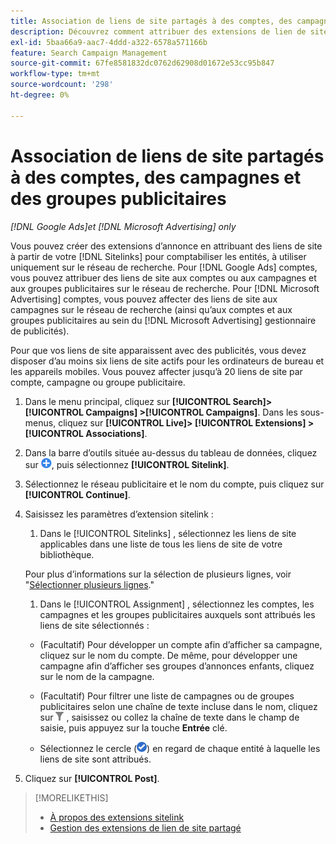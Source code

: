 ```yaml
---
title: Association de liens de site partagés à des comptes, des campagnes et des groupes publicitaires
description: Découvrez comment attribuer des extensions de lien de site partagé à des comptes, campagnes et groupes publicitaires.
exl-id: 5baa66a9-aac7-4ddd-a322-6578a571166b
feature: Search Campaign Management
source-git-commit: 67fe8581832dc0762d62908d01672e53cc95b847
workflow-type: tm+mt
source-wordcount: '298'
ht-degree: 0%

---
```


# Association de liens de site partagés à des comptes, des campagnes et des groupes publicitaires

*[!DNL Google Ads]et [!DNL Microsoft Advertising] only*

Vous pouvez créer des extensions d’annonce en attribuant des liens de site à partir de votre [!DNL Sitelinks] pour comptabiliser les entités, à utiliser uniquement sur le réseau de recherche. Pour [!DNL Google Ads] comptes, vous pouvez attribuer des liens de site aux comptes ou aux campagnes et aux groupes publicitaires sur le réseau de recherche. Pour [!DNL Microsoft Advertising] comptes, vous pouvez affecter des liens de site aux campagnes sur le réseau de recherche (ainsi qu’aux comptes et aux groupes publicitaires au sein du [!DNL Microsoft Advertising] gestionnaire de publicités).

Pour que vos liens de site apparaissent avec des publicités, vous devez disposer d’au moins six liens de site actifs pour les ordinateurs de bureau et les appareils mobiles. Vous pouvez affecter jusqu’à 20 liens de site par compte, campagne ou groupe publicitaire.

1. Dans le menu principal, cliquez sur **[!UICONTROL Search]> [!UICONTROL Campaigns] >[!UICONTROL Campaigns]**. Dans les sous-menus, cliquez sur **[!UICONTROL Live]> [!UICONTROL Extensions] >[!UICONTROL Associations]**.

1. Dans la barre d’outils située au-dessus du tableau de données, cliquez sur ![Créer](/help/search-social-commerce/assets/add.png "Créer"), puis sélectionnez **[!UICONTROL Sitelink]**.

1. Sélectionnez le réseau publicitaire et le nom du compte, puis cliquez sur **[!UICONTROL Continue]**.

1. Saisissez les paramètres d’extension sitelink :

   1. Dans le [!UICONTROL Sitelinks] , sélectionnez les liens de site applicables dans une liste de tous les liens de site de votre bibliothèque.

   Pour plus d’informations sur la sélection de plusieurs lignes, voir &quot;[Sélectionner plusieurs lignes](/help/search-social-commerce/common-tasks/navigation-editing-selection/multiple-rows-select.md).&quot;

   1. Dans le [!UICONTROL Assignment] , sélectionnez les comptes, les campagnes et les groupes publicitaires auxquels sont attribués les liens de site sélectionnés :

   * (Facultatif) Pour développer un compte afin d’afficher sa campagne, cliquez sur le nom du compte. De même, pour développer une campagne afin d’afficher ses groupes d’annonces enfants, cliquez sur le nom de la campagne.

   * (Facultatif) Pour filtrer une liste de campagnes ou de groupes publicitaires selon une chaîne de texte incluse dans le nom, cliquez sur ![Filtrer](/help/search-social-commerce/assets/filter.png "Filtrer") , saisissez ou collez la chaîne de texte dans le champ de saisie, puis appuyez sur la touche **Entrée** clé.

   * Sélectionnez le cercle (![Sélectionner](/help/search-social-commerce/assets/include.png "Sélectionner")) en regard de chaque entité à laquelle les liens de site sont attribués.

1. Cliquez sur **[!UICONTROL Post]**.

>[!MORELIKETHIS]
>
>* [À propos des extensions sitelink](sitelink-extension-about.md)
>* [Gestion des extensions de lien de site partagé](sitelink-extension-manage.md)
